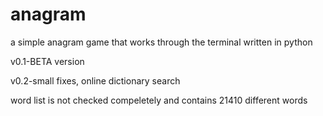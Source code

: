 # anagram
a simple anagram game that works through the terminal written in python

v0.1-BETA version

v0.2-small fixes, online dictionary search

word list is not checked compeletely and contains 21410 different words
